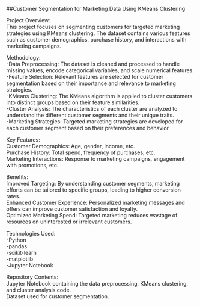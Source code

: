 ##Customer Segmentation for Marketing Data Using KMeans Clustering

Project Overview:<br />
This project focuses on segmenting customers for targeted marketing strategies using KMeans clustering. The dataset contains various features such as customer demographics, purchase history, and interactions with marketing campaigns.

Methodology:<br />
-Data Preprocessing: The dataset is cleaned and processed to handle missing values, encode categorical variables, and scale numerical features.<br />
-Feature Selection: Relevant features are selected for customer segmentation based on their importance and relevance to marketing strategies.<br />
-KMeans Clustering: The KMeans algorithm is applied to cluster customers into distinct groups based on their feature similarities.<br />
-Cluster Analysis: The characteristics of each cluster are analyzed to understand the different customer segments and their unique traits.<br />
-Marketing Strategies: Targeted marketing strategies are developed for each customer segment based on their preferences and behavior.<br />

Key Features:<br />
Customer Demographics: Age, gender, income, etc.<br />
Purchase History: Total spend, frequency of purchases, etc.<br />
Marketing Interactions: Response to marketing campaigns, engagement with promotions, etc.<br />

Benefits:<br />
Improved Targeting: By understanding customer segments, marketing efforts can be tailored to specific groups, leading to higher conversion rates.<br />
Enhanced Customer Experience: Personalized marketing messages and offers can improve customer satisfaction and loyalty.<br />
Optimized Marketing Spend: Targeted marketing reduces wastage of resources on uninterested or irrelevant customers.<br />

Technologies Used:<br />
-Python<br />
-pandas<br />
-scikit-learn<br />
-matplotlib<br />
-Jupyter Notebook<br />

Repository Contents:<br />
Jupyter Notebook containing the data preprocessing, KMeans clustering, and cluster analysis code.<br />
Dataset used for customer segmentation.
